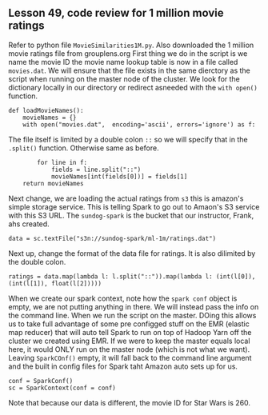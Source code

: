 ## Lesson 49, code review for 1 million movie ratings

Refer to python file `MovieSimilarities1M.py`. 
Also downloaded the 1 million movie ratings file from grouplens.org
First thing we do in the script is we name the movie ID the movie name lookup table is now in a file called `movies.dat`. We will ensure that the file exists in the same dierctory as the script when running on the master node of the cluster. We look for the dictionary locally in our directory or redirect asneeded with the `with open()` function.
```
def loadMovieNames():
    movieNames = {}
    with open("movies.dat",  encoding='ascii', errors='ignore') as f:
```
The file itself is limited by a double colon `::` so we will specify that in the `.split()` function. Otherwise same as before.
```
        for line in f:
            fields = line.split("::")
            movieNames[int(fields[0])] = fields[1]
    return movieNames
```
Next change, we are loading the actual ratings from `s3` this is amazon's simple storage service. This is telling Spark to go out to Amaon's S3 service with this S3 URL. The `sundog-spark` is the bucket that our instructor, Frank, ahs created.
```
data = sc.textFile("s3n://sundog-spark/ml-1m/ratings.dat")
```
Next up, change the format of the data file for ratings. It is also dilimited by the double colon.
```
ratings = data.map(lambda l: l.split("::")).map(lambda l: (int(l[0]), (int(l[1]), float(l[2]))))
```
When we create our spark context, note how the `spark conf` object is empty, we are not putting anything in there. We will instead pass the info on the command line. When we run the script on the master. DOing this allows us to take full advantage of some pre configged stuff on the EMR (elastic map reducer) that will auto tell Spark to run on top of Hadoop Yarn off the cluster we created using EMR. 
If we were to keep the master equals local here, it would ONLY run on the master node (which is not what we want). Leaving `SparkCOnf()` empty, it will fall back to the command line argument and the built in config files for Spark taht Amazon auto sets up for us.
```
conf = SparkConf()
sc = SparkContext(conf = conf)
```
Note that because our data is different, the movie ID for Star Wars is 260.
